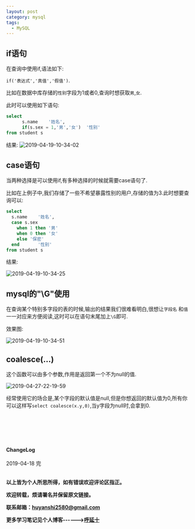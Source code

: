 ```yaml
---
layout: post
category: mysql
tags:
  - MySQL
---
```


## if语句

在查询中使用if,语法如下:

`if('表达式','真值','假值')`.

比如在数据中库存储的`性别`字段为1或者0,查询时想获取`男`,`女`.

此时可以使用如下语句:

```sql
select 
      s.name    '姓名',
      if(s.sex = 1,'男','女')  '性别'
from student s  
```

结果:
![2019-04-19-10-34-02](http://img.couplecoders.tech/2019-04-19-10-34-02.png)

## case语句

当两种选择是可以使用if,有多种选择的时候就需要case语句了.

比如在上例子中,我们存储了一些不希望暴露性别的用户,存储的值为3.此时想要查询可以:

```sql
select
  s.name    '姓名',
  case s.sex
    when 1 then '男' 
    when 0 then '女'
    else '保密'
  end       '性别'
from student s 
```

结果:

![2019-04-19-10-34-25](http://img.couplecoders.tech/2019-04-19-10-34-25.png)

## mysql的"\G"使用

在查询某个特别多字段的表的时候,输出的结果我们很难看明白,很想让`字段名` 和`值`一一对应来方便阅读,这时可以在语句末尾加上`\G`即可.

效果图:

![2019-04-19-10-34-51](http://img.couplecoders.tech/2019-04-19-10-34-51.png)


## coalesce(...)

这个函数可以由多个参数,作用是返回第一个不为null的值.

![2019-04-27-22-19-59](http://img.couplecoders.tech/2019-04-27-22-19-59.png)

经常使用它的场合是,某个字段的默认值是null,但是你想返回的默认值为0,所有你可以这样写`select coalesce(x.y,0)`,当y字段为null时,会拿到0.


<br>
<br>
<br>
<br>
<h4>ChangeLog</h4>
2019-04-18 完
<br>
<br>

**以上皆为个人所思所得，如有错误欢迎评论区指正。**

**欢迎转载，烦请署名并保留原文链接。**

**联系邮箱：huyanshi2580@gmail.com**

**更多学习笔记见个人博客------><a href="{{ site.baseurl }}/">呼延十</a>**

